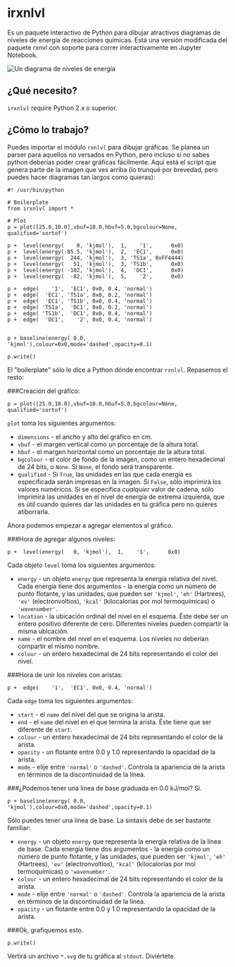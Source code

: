 irxnlvl
======

Es un paquete interactivo de Python para dibujar atractivos diagramas de niveles de energía de reacciones químicas. Está una versión modificada del paquete rxnvl con soporte para correr interactivamente en Jupyter Notebook.

![Un diagrama de niveles de energía](http://i.imgur.com/VMpnduy.png)

¿Qué necesito?
------
`irxnlvl` require Python 2.x o superior.

¿Cómo lo trabajo?
------
Puedes importar el módulo `rxnlvl` para dibujar gráficas. Se planea un parser para aquellos no versados en Python, pero incluso si no sabes python deberías poder crear gráficas fácilmente. Aquí está el script que genera parte de la imagen que ves arriba (lo trunqué por brevedad, pero puedes hacer diagramas tan largos como quieras):


    #! /usr/bin/python
    
    # Boilerplate
    from irxnlvl import *
    
    # Plot
    p = plot([25.0,10.0],vbuf=10.0,hbuf=5.0,bgcolour=None, qualified='sortof')
    
    p +  level(energy(    0, 'kjmol'),  1,    '1',      0x0) 
    p +  level(energy(-85.5, 'kjmol'),  2,  'EC1',      0x0)
    p +  level(energy(  244, 'kjmol'),  3, 'TS1a', 0xFF4444)
    p +  level(energy(   51, 'kjmol'),  3, 'TS1b',      0x0)
    p +  level(energy( -102, 'kjmol'),  4,  'DC1',      0x0)
    p +  level(energy(  -82, 'kjmol'),  5,    '2',      0x0)
    
    p +  edge(    '1',  'EC1', 0x0, 0.4, 'normal') 
    p +  edge(  'EC1', 'TS1a', 0x0, 0.2, 'normal') 
    p +  edge(  'EC1', 'TS1b', 0x0, 0.4, 'normal') 
    p +  edge( 'TS1a',  'DC1', 0x0, 0.2, 'normal') 
    p +  edge( 'TS1b',  'DC1', 0x0, 0.4, 'normal') 
    p +  edge(  'DC1',    '2', 0x0, 0.4, 'normal')
    
    
    p + baseline(energy( 0.0, 'kjmol'),colour=0x0,mode='dashed',opacity=0.1)
    
    p.write()


El "boilerplate" sólo le dice a Python dónde encontrar `rxnlvl`. Repasemos el resto:

###Creación del gráfico:

    p = plot([25.0,10.0],vbuf=10.0,hbuf=5.0,bgcolour=None, qualified='sortof')
    
`plot` toma los siguientes argumentos:
- `dimensions` - el ancho y alto del gráfico en cm.
- `vbuf` - el margen vertical como un porcentaje de la altura total.
- `hbuf` - el margen horizontal como un porcentaje de la altura total.
- `bgcolour` - el color de fondo de la imagen, como un entero hexadecimal de 24 bits, o `None`. Si `None`, el fondo será transparente.
- `qualified` - Si `True`, las unidades en las que cada energía es especificada serán impresas en la imagen. Si `False`, sólo imprimirá los valores numéricos. Si se especifica *cualquier* valor de cadena, sólo imprimirá las unidades en el nivel de energía de extrema izquierda, que es útil cuando quieres dar las unidades en tu gráfica pero no quieres atiborrarla.

Ahora podemos empezar a agregar elementos al gráfico.

###Hora de agregar algunos niveles:

    p +  level(energy(   0, 'kjmol'),  1,    '1',      0x0)

Cada objeto `level` toma los siguientes argumentos:
- `energy` - un objeto `energy` que representa la energía relativa del nivel. Cada energía tiene dos argumentos - la energía como un número de punto flotante, y las unidades, que pueden ser `'kjmol'`, `'eh'` (Hartrees), `'ev'` (electronvoltios), `'kcal'` (kilocalorías por mol termoquímicas) o `'wavenumber'`.
- `location` - la ubicación ordinal del nivel en el esquema. Éste debe ser un entero positivo diferente de cero. Diferentes niveles pueden compartir la misma ubicación.
- `name` - el nombre del nivel en el esquema. Los niveles no deberían compartir el mismo nombre.
- `colour` - un entero hexadecimal de 24 bits representando el color del nivel.

###Hora de unir los niveles con aristas:

    p +  edge(    '1',  'EC1', 0x0, 0.4, 'normal')

Cada `edge` toma los siguientes argumentos:
- `start` - el `name` del nivel del que se origina la arista.
- `end` - el `name` del nivel en el que termina la arista. Éste tiene que ser diferente de `start`.
- `colour` - un entero hexadecimal de 24 bits representando el color de la arista.
- `opacity` - un flotante entre 0.0 y 1.0 representando la opacidad de la arista.
- `mode` - elije entre `'normal'` o `'dashed'`. Controla la apariencia de la arista en términos de la discontinuidad de la línea.

###¿Podemos tener una linea de base graduada en 0.0 kJ/mol? Si.

    p + baseline(energy( 0.0, 'kjmol'),colour=0x0,mode='dashed',opacity=0.1)

Sólo puedes tener una línea de base. La sintaxis debe de ser bastante familiar:
- `energy` - un objeto `energy` que representa la energía relativa de la línea de base. Cada energía tiene dos argumentos - la energía como un número de punto flotante, y las unidades, que pueden ser `'kjmol'`, `'eh'` (Hartrees), `'ev'` (electronvoltios), `'kcal'` (kilocalorías por mol termoquímicas) o `'wavenumber'`.
- `colour` - un entero hexadecimal de 24 bits representando el color de la arista.
- `mode` - elije entre `'normal'` o `'dashed'`. Controla la apariencia de la arista en términos de la discontinuidad de la línea.
- `opacity` - un flotante entre 0.0 y 1.0 representando la opacidad de la arista.

###Ok, grafiquemos esto.

    p.write()

Vertirá un archivo `*.svg` de tu gráfica al `stdout`. Diviértete.
